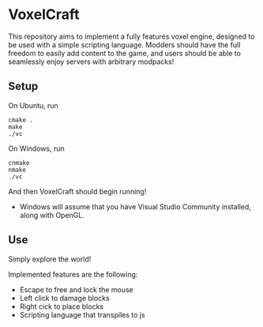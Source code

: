 # VoxelCraft

This repository aims to implement a fully features voxel engine, designed to be used with a simple scripting language. Modders should have the full freedom to easily add content to the game, and users should be able to seamlessly enjoy servers with arbitrary modpacks!

## Setup

On Ubuntu, run

```./setup
cmake .
make
./vc
```

On Windows, run

```setup
cnmake
nmake
./vc
```

And then VoxelCraft should begin running!

- Windows will assume that you have Visual Studio Community installed, along with OpenGL.

## Use

Simply explore the world!

Implemented features are the following:
- Escape to free and lock the mouse
- Left click to damage blocks
- Right cick to place blocks
- Scripting language that transpiles to js
